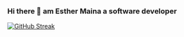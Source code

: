 ### Hi there 👋 am Esther Maina a software developer

<!--
**EstherWMaina/EstherWMaina** is a ✨ _special_ ✨ repository because its `README.md` (this file) appears on your GitHub profile.

Here are some ideas to get you started:

- 🔭 I’m currently working on a personal website
- 🌱 I’m currently learning ...
- 👯 I’m looking to collaborate on ...
- 🤔 I’m looking for help with ...
- 💬 Ask me about ...
- 📫 How to reach me: ...
- 😄 Pronouns: ...
- ⚡ Fun fact: ...
-->
[![GitHub Streak](https://streak-stats.demolab.com?user=EstherWMaina)](https://git.io/streak-stats)
